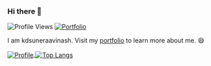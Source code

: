 ### Hi there 👋
![Profile Views](https://komarev.com/ghpvc/?username=kdsuneraavinash&color=brightgreen)
[![Portfolio](https://img.shields.io/badge/Visit-Portfolio-blueviolet)](http://kdsuneraavinash.me/)

I am kdsuneraavinash. Visit my [portfolio](http://kdsuneraavinash.me/) to learn more about me. 😄


<a href="https://github.com/kdsuneraavinash">
  <img alt="Profile" align="center" src="https://github-readme-stats.vercel.app/api?username=kdsuneraavinash&count_private=true&show_icons=true&custom_title=My%20Github%20Statistics" />
</a>
<a href="https://github.com/kdsuneraavinash">
  <img alt="Top Langs" align="center" src="https://github-readme-stats.vercel.app/api/top-langs/?username=kdsuneraavinash&exclude_repo=kvasir,machine-learning&langs_count=9&layout=compact&hide=CSS,PHP" />
</a>


<!--
**kdsuneraavinash/kdsuneraavinash** is a ✨ _special_ ✨ repository because its `README.md` (this file) appears on your GitHub profile.

Here are some ideas to get you started:

- 🔭 I’m currently working on ...
- 🌱 I’m currently learning ...
- 👯 I’m looking to collaborate on ...
- 🤔 I’m looking for help with ...
- 💬 Ask me about ...
- 📫 How to reach me: ...
- 😄 Pronouns: ...
- ⚡ Fun fact: ...
-->
